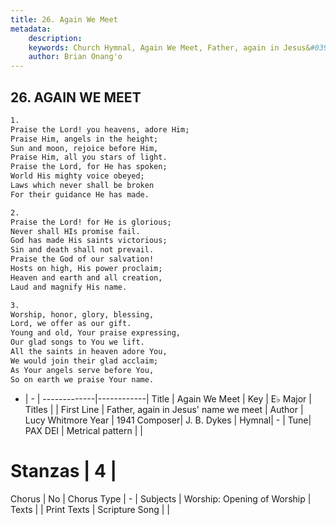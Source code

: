 ```yaml
---
title: 26. Again We Meet
metadata:
    description: 
    keywords: Church Hymnal, Again We Meet, Father, again in Jesus&#039; name we meet, 
    author: Brian Onang'o
---
```



## 26. AGAIN WE MEET

```txt
1.
Praise the Lord! you heavens, adore Him;
Praise Him, angels in the height;
Sun and moon, rejoice before Him,
Praise Him, all you stars of light.
Praise the Lord, for He has spoken;
World His mighty voice obeyed;
Laws which never shall be broken
For their guidance He has made.

2.
Praise the Lord! for He is glorious;
Never shall HIs promise fail.
God has made His saints victorious;
Sin and death shall not prevail.
Praise the God of our salvation!
Hosts on high, His power proclaim;
Heaven and earth and all creation,
Laud and magnify His name.

3.
Worship, honor, glory, blessing,
Lord, we offer as our gift.
Young and old, Your praise expressing,
Our glad songs to You we lift.
All the saints in heaven adore You,
We would join their glad acclaim;
As Your angels serve before You,
So on earth we praise Your name.
```

- |   -  |
-------------|------------|
Title | Again We Meet |
Key | E♭ Major |
Titles |  |
First Line | Father, again in Jesus&#039; name we meet |
Author | Lucy Whitmore
Year | 1941
Composer| J. B. Dykes |
Hymnal|  - |
Tune| PAX DEI |
Metrical pattern | |
# Stanzas | 4 |
Chorus | No |
Chorus Type | - |
Subjects | Worship: Opening of Worship |
Texts |  |
Print Texts | 
Scripture Song |  |
  

